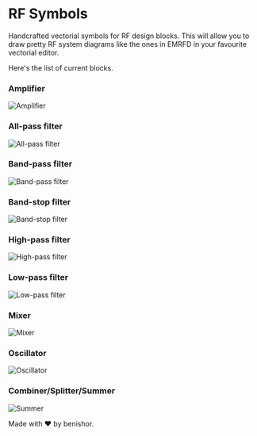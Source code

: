 # RF Symbols
Handcrafted vectorial symbols for RF design blocks. This will allow you to draw pretty RF system diagrams like the ones in EMRFD in your favourite vectorial editor.

Here's the list of current blocks.

### Amplifier
![Amplifier](https://cdn.rawgit.com/benishor/rf-symbols/master/svg/amp.svg)

### All-pass filter
![All-pass filter](https://cdn.rawgit.com/benishor/rf-symbols/master/svg/apf.svg)

### Band-pass filter
![Band-pass filter](https://cdn.rawgit.com/benishor/rf-symbols/master/svg/bpf.svg)

### Band-stop filter
![Band-stop filter](https://cdn.rawgit.com/benishor/rf-symbols/master/svg/bsf.svg)

### High-pass filter
![High-pass filter](https://cdn.rawgit.com/benishor/rf-symbols/master/svg/hpf.svg)

### Low-pass filter
![Low-pass filter](https://cdn.rawgit.com/benishor/rf-symbols/master/svg/lpf.svg)

### Mixer
![Mixer](https://cdn.rawgit.com/benishor/rf-symbols/master/svg/mixer.svg)

### Oscillator
![Oscillator](https://cdn.rawgit.com/benishor/rf-symbols/master/svg/osc.svg)

### Combiner/Splitter/Summer
![Summer](https://cdn.rawgit.com/benishor/rf-symbols/master/svg/summer.svg)

Made with :heart: by benishor.
